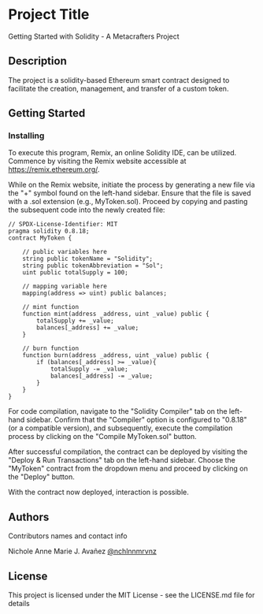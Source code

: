 # Project Title

Getting Started with Solidity - A Metacrafters Project

## Description

The project is a solidity-based Ethereum smart contract designed to facilitate the creation, management, and transfer of a custom token.

## Getting Started
### Installing
To execute this program, Remix, an online Solidity IDE, can be utilized. Commence by visiting the Remix website accessible at https://remix.ethereum.org/.

While on the Remix website, initiate the process by generating a new file via the "+" symbol found on the left-hand sidebar. Ensure that the file is saved with a .sol extension (e.g., MyToken.sol). Proceed by copying and pasting the subsequent code into the newly created file:

```solidity
// SPDX-License-Identifier: MIT
pragma solidity 0.8.18;
contract MyToken {

    // public variables here
    string public tokenName = "Solidity";
    string public tokenAbbreviation = "Sol";
    uint public totalSupply = 100;

    // mapping variable here
    mapping(address => uint) public balances;

    // mint function
    function mint(address _address, uint _value) public {
        totalSupply += _value;
        balances[_address] += _value;
    }

    // burn function
    function burn(address _address, uint _value) public {
        if (balances[_address] >= _value){
            totalSupply -= _value;
            balances[_address] -= _value;
        }
    }
}

```

For code compilation, navigate to the "Solidity Compiler" tab on the left-hand sidebar. Confirm that the "Compiler" option is configured to "0.8.18" (or a compatible version), and subsequently, execute the compilation process by clicking on the "Compile MyToken.sol" button.

After successful compilation, the contract can be deployed by visiting the "Deploy & Run Transactions" tab on the left-hand sidebar. Choose the "MyToken" contract from the dropdown menu and proceed by clicking on the "Deploy" button.

With the contract now deployed, interaction is possible.

## Authors

Contributors names and contact info

Nichole Anne Marie J. Avañez 
[@nchlnnmrvnz](https://github.com/nchlnnmrvnz)

## License

This project is licensed under the MIT License - see the LICENSE.md file for details
